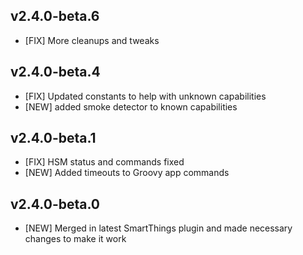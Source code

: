 ## v2.4.0-beta.6

- [FIX] More cleanups and tweaks

## v2.4.0-beta.4

- [FIX] Updated constants to help with unknown capabilities
- [NEW] added smoke detector to known capabilities

## v2.4.0-beta.1

- [FIX] HSM status and commands fixed
- [NEW] Added timeouts to Groovy app commands
  
## v2.4.0-beta.0

- [NEW] Merged in latest SmartThings plugin and made necessary changes to make it work
